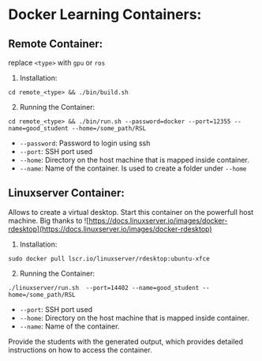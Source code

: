 # Docker Learning Containers:

## Remote Container:

replace `<type>` with `gpu` or `ros`

1. Installation: 
```shell
cd remote_<type> && ./bin/build.sh 
```

2. Running the Container:
```shell
cd remote_<type> && ./bin/run.sh --password=docker --port=12355 --name=good_student --home=/some_path/RSL
```

- `--password`:   Password to login using ssh
- `--port`:       SSH port used
- `--home`:       Directory on the host machine that is mapped inside container.
- `--name`:       Name of the container. Is used to create a folder under `--home`


## Linuxserver Container:
Allows to create a virtual desktop. Start this container on the powerfull host machine.
Big thanks to ![https://docs.linuxserver.io/images/docker-rdesktop](https://docs.linuxserver.io/images/docker-rdesktop)

1. Installation: 
```shell
sudo docker pull lscr.io/linuxserver/rdesktop:ubuntu-xfce
```

2. Running the Container:
```shell
./linuxserver/run.sh  --port=14402 --name=good_student --home=/some_path/RSL
```

- `--port`:       SSH port used
- `--home`:       Directory on the host machine that is mapped inside container.
- `--name`:       Name of the container.

Provide the students with the generated output, which provides detailed instructions on how to access the container. 